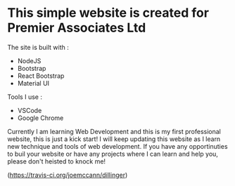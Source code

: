 # This simple website is created for Premier Associates Ltd

The site is built with :

* NodeJS
* Bootstrap
* React Bootstrap
* Material UI

Tools I use :
* VSCode
* Google Chrome

Currently I am learning Web Development and this is my first professional website, this is just a kick start!
I will keep updating this website as I learn new technique and tools of web development. 
If you have any opportinuties to buil your website or have any projects where I can learn and help you, please don't heisted to knock me!

(https://travis-ci.org/joemccann/dillinger)
